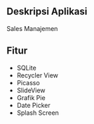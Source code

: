 ## Deskripsi Aplikasi
Sales Manajemen

## Fitur
* SQLite 
* Recycler View 
* Picasso
* SlideView
* Grafik Pie
* Date Picker
* Splash Screen
